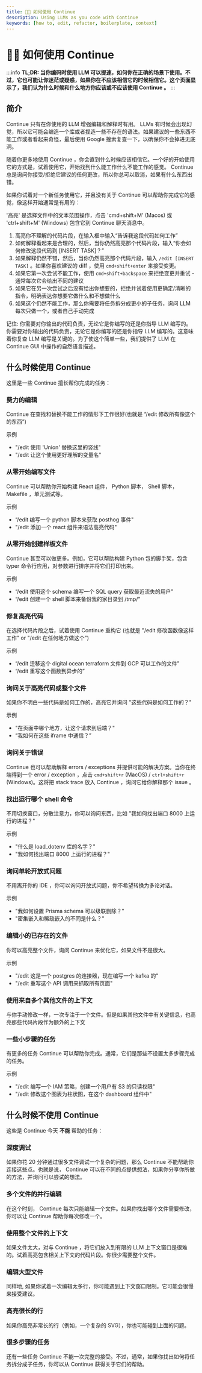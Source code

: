 ```yaml
---
title: 🧑‍🎓 如何使用 Continue
description: Using LLMs as you code with Continue
keywords: [how to, edit, refactor, boilerplate, context]
---
```


# 🧑‍🎓 如何使用 Continue

:::info
**TL;DR: 当你编码时使用 LLM 可以提速，如何你在正确的场景下使用。不过，它也可能让你迷茫或疑惑，如果你在不应该相信它的时候相信它。这个页面显示了，我们认为什么时候和什么地方你应该或不应该使用 Continue 。**
:::

## 简介

Continue 只有在你使用的 LLM 增强编辑和解释时有用。 LLMs 有时候会出现幻觉，所以它可能会编造一个库或者捏造一些不存在的语法。如果建议的一些东西不能工作或者看起来奇怪，最后使用 Google 搜索复查一下，以确保你不会掉进无底洞。

随着你更多地使用 Continue ，你会直到什么时候应该相信它。一个好的开始使用它的方式是，试着使用它，开始找到什么能工作什么不能工作的感觉。 Continue 总是询问你接受/拒绝它建议的任何更改，所以你总可以取消，如果有什么东西出错。

如果你试着对一个新任务使用它，并且没有关于 Continue 可以帮助你完成它的感觉，像这样开始通常是有用的：

'高亮' 是选择文件中的文本范围操作，点击 'cmd+shift+M' (Macos) 或 'ctrl+shift+M' (Windows) 包含它到 Continue 聊天消息中。

1. 高亮你不理解的代码片段，在输入框中输入“告诉我这段代码如何工作”
2. 如何解释看起来是合理的，然后，当你仍然高亮那个代码片段，输入“你会如何修改这段代码到 [INSERT TASK]？”
3. 如果解释仍然不错，然后，当你仍然高亮那个代码片段，输入 `/edit [INSERT TASK]` 。如果你喜欢建议的 diff ，使用 `cmd+shift+enter` 来接受变更。
4. 如果它第一次尝试不能工作，使用 `cmd+shift+backspace` 来拒绝变更并重试 - 通常每次它会给出不同的建议
5. 如果它在另一次尝试之后没有给出你想要的，拒绝并试着使用更确定/清晰的指令，明确表达你想要它做什么和不想做什么
6. 如果这个仍然不能工作，那么你需要将任务拆分成更小的子任务，询问 LLM 每次只做一个，或者自己手动完成

记住: 你需要对你输出的代码负责，无论它是你编写的还是你指导 LLM 编写的。你需要对你输出的代码负责，无论它是你编写的还是你指导 LLM 编写的。这意味着你复查 LLM 编写是关键的。为了使这个简单一些，我们提供了 LLM 在 Continue GUI 中操作的自然语言描述。

## 什么时候使用 Continue

这里是一些 Continue 擅长帮你完成的任务：

### 费力的编辑

Continue 在查找和替换不能工作的情形下工作很好(也就是 “/edit 修改所有像这个的东西”)

示例

- "/edit 使用 'Union' 替换这里的竖线"
- "/edit 让这个使用更好理解的变量名"

### 从零开始编写文件

Continue 可以帮助你开始构建 React 组件， Python 脚本， Shell 脚本， Makefile ，单元测试等。

示例

- “/edit 编写一个 python 脚本来获取 posthog 事件"
- "/edit 添加一个 react 组件来语法高亮代码"

### 从零开始创建样板文件

Continue 甚至可以做更多。例如，它可以帮助构建 Python 包的脚手架，包含 typer 命令行应用，对参数进行排序并将它们打印出来。

示例

- “/edit 使用这个 schema 编写一个 SQL query 获取最近流失的用户”
- “/edit 创建一个 shell 脚本来备份我的家目录到 /tmp/"

### 修复高亮代码

在选择代码片段之后，试着使用 Continue 重构它 (也就是 "/edit 修改函数像这样工作" or "/edit 在任何地方做这个")

示例

- “/edit 迁移这个 digital ocean terraform 文件到 GCP 可以工作的文件”
- “/edit 重写这个函数到异步的”

### 询问关于高亮代码或整个文件

如果你不明白一些代码是如何工作的，高亮它并询问 "这些代码是如何工作的？"

示例

- "在页面中哪个地方，让这个请求到后端？"
- “我如何在这些 iframe 中通信？”

### 询问关于错误

Continue 也可以帮助解释 errors / exceptions 并提供可能的解决方案。当你在终端得到一个 error / exception ，点击 `cmd+shift+r` (MacOS) / `ctrl+shift+r` (Windows)。这将把 stack trace 放入 Continue ，询问它给你解释那个 issue 。

### 找出运行哪个 shell 命令

不用切换窗口，分散注意力，你可以询问东西，比如 "我如何找出端口 8000 上运行的进程？"

示例

- "什么是 load_dotenv 库的名字？"
- "我如何找出端口 8000 上运行的进程？"

### 询问单轮开放式问题

不用离开你的 IDE ，你可以询问开放式问题，你不希望转换为多论对话。

示例

- "我如何设置 Prisma schema 可以级联删除？"
- "密集嵌入和稀疏嵌入的不同是什么？"

### 编辑小的已存在的文件

你可以高亮整个文件，询问 Continue 来优化它，如果文件不是很大。

示例

- "/edit 这是一个 postgres 的连接器，现在编写一个 kafka 的"
- "/edit 重写这个 API 调用来抓取所有页面"

### 使用来自多个其他文件的上下文

与你手动修改一样，一次专注于一个文件。但是如果其他文件中有关键信息，也高亮那些代码片段作为额外的上下文

### 一些小步骤的任务

有更多的任务 Continue 可以帮助你完成。通常，它们是那些不设置太多步骤完成的任务。

示例

- "/edit 编写一个 IAM 策略，创建一个用户有 S3 的只读权限"
- "/edit 修改这个图表为柱状图，在这个 dashboard 组件中"

## 什么时候不使用 Continue

这些是 Continue 今天 **不能** 帮助的任务：

### 深度调试

如果你花 20 分钟通过很多文件调试一个复杂的问题，那么 Continue 不能帮助你连接这些点。也就是说， Continue 可以在不同的点提供想法，如果你分享你所做的方法，并询问可以尝试的想法。

### 多个文件的并行编辑

在这个时刻， Continue 每次只能编辑一个文件。如果你找出哪个文件需要修改，你可以让 Continue 帮助你每次修改一个。

### 使用整个文件的上下文

如果文件太大，对与 Continue ，将它们放入到有限的 LLM 上下文窗口是很难的。试着高亮包含相关上下文的代码片段。你很少需要整个文件。

### 编辑大型文件

同样地, 如果你试着一次编辑太多行，你可能遇到上下文窗口限制。它可能会很慢来接受建议。

### 高亮很长的行

如果你高亮非常长的行（例如，一个复杂的 SVG），你也可能碰到上面的问题。

### 很多步骤的任务

还有一些任务 Continue 不能一次完整的接受。不过，通常，如果你找出如何将任务拆分成子任务，你可以从 Continue 获得关于它们的帮助。
